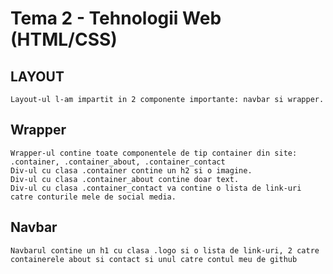 # Tema 2 - Tehnologii Web (HTML/CSS)

## LAYOUT

    Layout-ul l-am impartit in 2 componente importante: navbar si wrapper.

## Wrapper
    Wrapper-ul contine toate componentele de tip container din site: .container, .container_about, .container_contact
    Div-ul cu clasa .container contine un h2 si o imagine.
    Div-ul cu clasa .container_about contine doar text.
    Div-ul cu clasa .container_contact va contine o lista de link-uri catre conturile mele de social media.

## Navbar
    Navbarul contine un h1 cu clasa .logo si o lista de link-uri, 2 catre containerele about si contact si unul catre contul meu de github